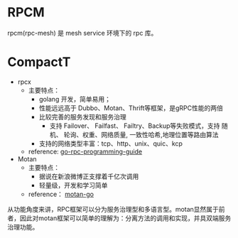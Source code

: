 # RPCM
rpcm(rpc-mesh) 是 mesh service 环境下的 rpc 库。

# CompactT
- rpcx
    + 主要特点：
        - golang 开发，简单易用；
        - 性能远远高于 Dubbo、Motan、Thrift等框架，是gRPC性能的两倍
        - 比较完善的服务发现和服务治理
            + 支持 Failover、 Failfast、 Failtry、Backup等失败模式，支持 随机、 轮询、权重、网络质量, 一致性哈希,地理位置等路由算法
        - 支持的网络类型丰富：tcp、http、unix、quic、kcp
    + reference: [go-rpc-programming-guide](https://books.studygolang.com/go-rpc-programming-guide/part2/quickstart.html)
- Motan
    + 主要特点：
        - 据说在新浪微博正支撑着千亿次调用
        - 轻量级，开发和学习简单
    + reference： [motan-go](https://github.com/weibocom/motan-go)



从功能角度来讲，RPC框架可以分为服务治理型和多语言型。motan显然属于前者，因此对motan框架可以简单的理解为：分离方法的调用和实现，并具双端服务治理功能。